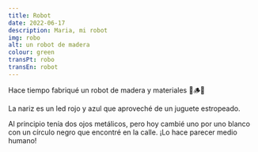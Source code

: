```yaml
---
title: Robot
date: 2022-06-17
description: Maria, mi robot 
img: robo
alt: un robot de madera
colour: green
transPt: robo
transEn: robot
---
```


Hace tiempo fabriqué un robot de madera y materiales 🤖🪵💡

La nariz es un led rojo y azul que aproveché de un juguete estropeado.

Al principio tenía dos ojos metálicos, pero hoy cambié uno por uno blanco con un círculo negro que encontré en la calle. ¡Lo hace parecer medio humano!